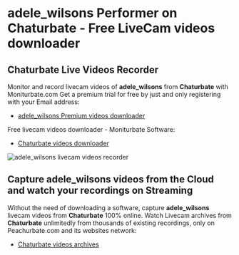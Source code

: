 # adele_wilsons Performer on Chaturbate - Free LiveCam videos downloader

## Chaturbate Live Videos Recorder

Monitor and record livecam videos of **adele_wilsons** from **Chaturbate** with Moniturbate.com
Get a premium trial for free by just and only registering with your Email address:
* [adele_wilsons Premium videos downloader](https://moniturbate.com/request-demo-licence-key.html)

Free livecam videos downloader - Moniturbate Software:
* [Chaturbate videos downloader](https://moniturbate.com/moniturbate-download-software.html)

![adele_wilsons livecam videos recorder](https://peachurnet.com/templates/moniturbate-software.png)


## Capture adele_wilsons videos from the Cloud and watch your recordings on Streaming

Without the need of downloading a software, capture **adele_wilsons** livecam videos from **Chaturbate** 100% online.
Watch Livecam archives from **Chaturbate** unlimitedly from thousands of existing recordings, only on Peachurbate.com and its websites network:
* [Chaturbate videos archives](https://peachurnet.com/)